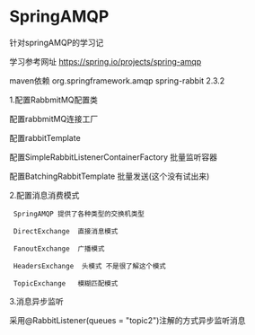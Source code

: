 # SpringAMQP
针对springAMQP的学习记

学习参考网址
https://spring.io/projects/spring-amqp

maven依赖
<dependency>
            <groupId>org.springframework.amqp</groupId>
            <artifactId>spring-rabbit</artifactId>
            <version>2.3.2</version>
</dependency>

1.配置RabbmitMQ配置类 

  配置rabbmitMQ连接工厂
  
  配置rabbitTemplate
  
  配置SimpleRabbitListenerContainerFactory 批量监听容器
  
  配置BatchingRabbitTemplate 批量发送(这个没有试出来)
  
2.配置消息消费模式

     SpringAMQP 提供了各种类型的交换机类型
     
     DirectExchange  直接消息模式  
     
     FanoutExchange  广播模式
     
     HeadersExchange  头模式 不是很了解这个模式
     
     TopicExchange   模糊匹配模式
     
3.消息异步监听

  采用@RabbitListener(queues = "topic2")注解的方式异步监听消息
